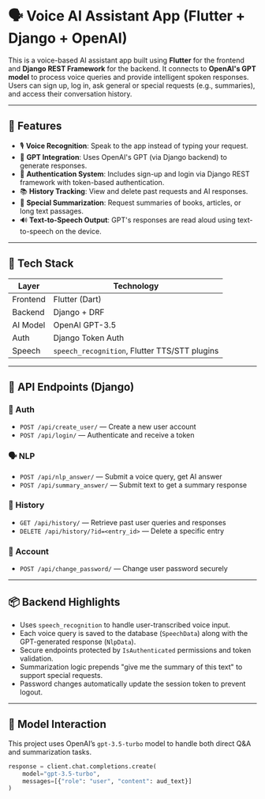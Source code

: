 # 🗣️ Voice AI Assistant App (Flutter + Django + OpenAI)

This is a voice-based AI assistant app built using **Flutter** for the frontend and **Django REST Framework** for the backend. It connects to **OpenAI's GPT model** to process voice queries and provide intelligent spoken responses. Users can sign up, log in, ask general or special requests (e.g., summaries), and access their conversation history.

---

## 🚀 Features

- 🎙️ **Voice Recognition**: Speak to the app instead of typing your request.
- 🤖 **GPT Integration**: Uses OpenAI's GPT (via Django backend) to generate responses.
- 🔐 **Authentication System**: Includes sign-up and login via Django REST framework with token-based authentication.
- 📚 **History Tracking**: View and delete past requests and AI responses.
- 📄 **Special Summarization**: Request summaries of books, articles, or long text passages.
- 🔊 **Text-to-Speech Output**: GPT's responses are read aloud using text-to-speech on the device.

---

## 🧱 Tech Stack

| Layer       | Technology         |
|------------|--------------------|
| Frontend   | Flutter (Dart)     |
| Backend    | Django + DRF       |
| AI Model   | OpenAI GPT-3.5     |
| Auth       | Django Token Auth  |
| Speech     | `speech_recognition`, Flutter TTS/STT plugins |

---

## 🧩 API Endpoints (Django)

### 🔐 Auth

- `POST /api/create_user/` — Create a new user account  
- `POST /api/login/` — Authenticate and receive a token

### 🗣️ NLP

- `POST /api/nlp_answer/` — Submit a voice query, get AI answer  
- `POST /api/summary_answer/` — Submit text to get a summary response  

### 📜 History

- `GET /api/history/` — Retrieve past user queries and responses  
- `DELETE /api/history/?id=<entry_id>` — Delete a specific entry  

### 🔑 Account

- `POST /api/change_password/` — Change user password securely  

---

## 📦 Backend Highlights

- Uses `speech_recognition` to handle user-transcribed voice input.
- Each voice query is saved to the database (`SpeechData`) along with the GPT-generated response (`NlpData`).
- Secure endpoints protected by `IsAuthenticated` permissions and token validation.
- Summarization logic prepends "give me the summary of this text" to support special requests.
- Password changes automatically update the session token to prevent logout.

---

## 🧠 Model Interaction

This project uses OpenAI’s `gpt-3.5-turbo` model to handle both direct Q&A and summarization tasks.

```python
response = client.chat.completions.create(
    model="gpt-3.5-turbo",
    messages=[{"role": "user", "content": aud_text}]
)
